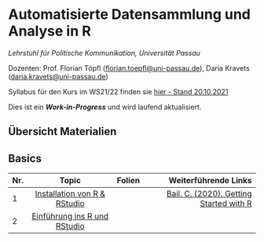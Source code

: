 # Automatisierte Datensammlung und Analyse in R

*Lehrstuhl für Politische Kommunikation, Universität Passau* 

Dozenten: Prof. Florian Töpfl (<florian.toepfl@uni-passau.de>), Daria Kravets (<daria.kravets@uni-passau.de>)

Syllabus für den Kurs im WS21/22 finden sie [hier - Stand 20.10.2021](https://github.com/polcomm-passau/computational-methods-kurs/files/7381107/2021_10_20_Seminarplan_Datensammlung%2BUebung_neu.pdf)

  
Dies ist ein ***Work-in-Progress*** und wird laufend aktualisiert.

Übersicht Materialien
---------------

## Basics  

| Nr.  | Topic       | Folien | Weiterführende Links |
| -----|:-----------:| ------:|---------------------:|
| 1    | [Installation von R & RStudio](https://github.com/polcomm-passau/computational-methods-kurs/blob/main/tutorials/installation.md)| |[Bail, C. (2020). Getting Started with R](https://www.youtube.com/watch?v=oFv25YAWSNc)|
| 2    | [Einführung ins R und RStudio](https://github.com/polcomm-passau/computational-methods-kurs/blob/main/tutorials/basics_R_woche1.md)|      | |




